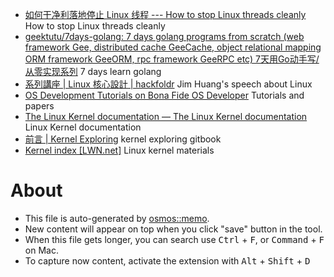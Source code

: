 - [如何干净利落地停止 Linux 线程 --- How to stop Linux threads cleanly](https://mazzo.li/posts/stopping-linux-threads.html) How to stop Linux threads cleanly
- [geektutu/7days-golang: 7 days golang programs from scratch (web framework Gee, distributed cache GeeCache, object relational mapping ORM framework GeeORM, rpc framework GeeRPC etc)  7天用Go动手写/从零实现系列](https://github.com/geektutu/7days-golang) 7 days learn golang
- [系列講座 | Linux 核心設計 | hackfoldr](https://beta.hackfoldr.org/linux) Jim Huang's speech about Linux
- [OS Development Tutorials on Bona Fide OS Developer](http://www.osdever.net/tutorials/) Tutorials and papers
- [The Linux Kernel documentation — The Linux Kernel  documentation](https://www.kernel.org/doc/html/next/index.html) Linux Kernel documentation
- [前言 | Kernel Exploring](https://richardweiyang-2.gitbook.io/kernel-exploring/) kernel exploring gitbook
- [Kernel index [LWN.net]](https://lwn.net/Kernel/Index/#Development_model-Patterns) Linux kernel materials

# About

- This file is auto-generated by [osmos::memo](https://github.com/osmoscraft/osmosmemo).
- New content will appear on top when you click "save" button in the tool.
- When this file gets longer, you can search use <kbd>Ctrl</kbd> + <kbd>F</kbd>, or <kbd>Command</kbd> + <kbd>F</kbd> on Mac.
- To capture now content, activate the extension with <kbd>Alt</kbd> + <kbd>Shift</kbd> + <kbd>D</kbd>
